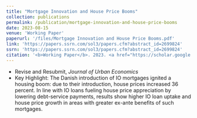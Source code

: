 ```yaml
---
title: "Mortgage Innovation and House Price Booms"
collection: publications
permalink: /publication/mortgage-innovation-and-house-price-booms
date: 2023-08-15
venue: 'Working Paper'
paperurl: '/files/Mortgage Innovation and House Price Booms.pdf'
link: 'https://papers.ssrn.com/sol3/papers.cfm?abstract_id=2699824'
ssrn: 'https://papers.ssrn.com/sol3/papers.cfm?abstract_id=2699824'
citation: '<b>Working Paper</b>. 2023. <a href="https://scholar.google.com/scholar?hl=en&as_sdt=0%2C5&q=%22Mortgage+Innovation+and+House+Price+Booms%22&btnG=#d=gs_cit&t=1692413903491&u=%2Fscholar%3Fq%3Dinfo%3AyYNQ3SSvfoIJ%3Ascholar.google.com%2F%26output%3Dcite%26scirp%3D0%26hl%3Den">Citation</a>'
---
```

* Revise and Resubmit, *Journal of Urban Economics*
* Key Highlight: The Danish introduction of IO mortgages ignited a housing boom: due to their introduction, house prices increased 36 percent. In line with IO loans fueling house price appreciation by lowering debt-service payments, results show higher IO loan uptake and house price growth in areas with greater ex-ante benefits of such mortgages.

	
	
	

